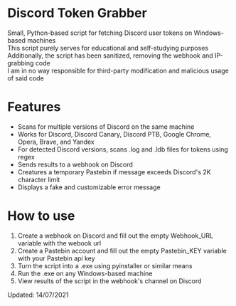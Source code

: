 # Discord Token Grabber
Small, Python-based script for fetching Discord user tokens on Windows-based machines\
This script purely serves for educational and self-studying purposes\
Additionally, the script has been sanitized, removing the webhook and IP-grabbing code\
I am in no way responsible for third-party modification and malicious usage of said code

# Features
* Scans for multiple versions of Discord on the same machine
* Works for Discord, Discord Canary, Discord PTB, Google Chrome, Opera, Brave, and Yandex 
* For detected Discord versions, scans .log and .ldb files for tokens using regex
* Sends results to a webhook on Discord
* Creatures a temporary Pastebin if message exceeds Discord's 2K character limit
* Displays a fake and customizable error message

# How to use
1. Create a webhook on Discord and fill out the empty Webhook_URL variable with the webook url
2. Create a Pastebin account and fill out the empty Pastebin_KEY variable with your Pastebin api key
3. Turn the script into a .exe using pyinstaller or similar means
4. Run the .exe on any Windows-based machine
5. View results of the script in the webhook's channel on Discord

Updated: 14/07/2021
